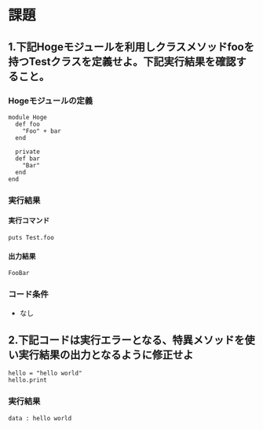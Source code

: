 # 課題

## 1.下記Hogeモジュールを利用しクラスメソッドfooを持つTestクラスを定義せよ。下記実行結果を確認すること。

### Hogeモジュールの定義
```
module Hoge
  def foo
    "Foo" + bar
  end

  private
  def bar
    "Bar"
  end
end
```

### 実行結果

#### 実行コマンド
```
puts Test.foo
```
#### 出力結果
```
FooBar
```

### コード条件
- なし

## 2.下記コードは実行エラーとなる、特異メソッドを使い実行結果の出力となるように修正せよ

```
hello = "hello world"
hello.print
```

### 実行結果
```
data : hello world
```